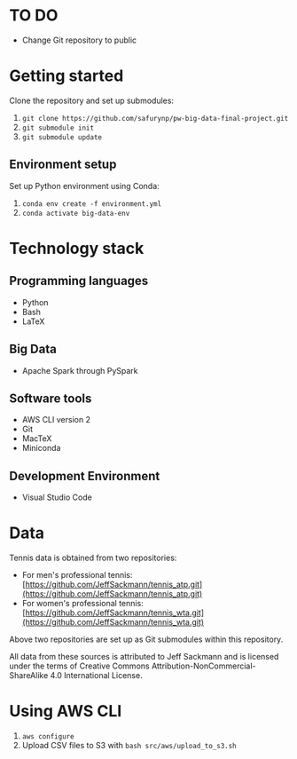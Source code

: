 # TO DO

- Change Git repository to public


# Getting started
Clone the repository and set up submodules:
1. `git clone https://github.com/safurynp/pw-big-data-final-project.git`
2. `git submodule init`
3. `git submodule update`


## Environment setup
Set up Python environment using Conda:
1. `conda env create -f environment.yml`
2. `conda activate big-data-env`


# Technology stack
## Programming languages
- Python
- Bash
- LaTeX

## Big Data
- Apache Spark through PySpark

## Software tools
- AWS CLI version 2
- Git
- MacTeX
- Miniconda

## Development Environment
- Visual Studio Code



# Data
Tennis data is obtained from two repositories:
- For men's professional tennis: [https://github.com/JeffSackmann/tennis_atp.git](https://github.com/JeffSackmann/tennis_atp.git)
- For women's professional tennis: [https://github.com/JeffSackmann/tennis_wta.git](https://github.com/JeffSackmann/tennis_wta.git)

Above two repositories are set up as Git submodules within this repository.

All data from these sources is attributed to Jeff Sackmann and is licensed under the terms of Creative Commons Attribution-NonCommercial-ShareAlike 4.0 International License.


# Using AWS CLI
1) `aws configure`
2) Upload CSV files to S3 with `bash src/aws/upload_to_s3.sh`

